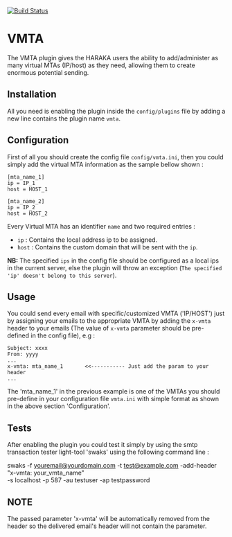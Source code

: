 [![Build Status](https://travis-ci.org/acharkizakaria/number-formatter-plugin.svg?branch=master)](https://travis-ci.org/acharkizakaria/number-formatter-plugin)

VMTA
========

The VMTA plugin gives the HARAKA users the ability to add/administer as many virtual
 MTAs (IP/host) as they need, allowing them to create enormous potential sending.

## Installation

All you need is enabling the plugin inside the `config/plugins` file by adding a new
line contains the plugin name `vmta`.

## Configuration

First of all you should create the config file `config/vmta.ini`, then you could simply
 add the virtual MTA information as the sample bellow shown :

```
[mta_name_1]
ip = IP_1
host = HOST_1

[mta_name_2]
ip = IP_2
host = HOST_2
```

Every Virtual MTA has an identifier `name` and two required entries : 

* `ip` : Contains the local address ip to be assigned.
* `host` : Contains the custom domain that will be sent with the `ip`.

**NB:** The specified `ips` in the config file should be configured as a local ips in the current
server, else the plugin will throw an exception (`The specified 'ip' doesn't belong to this
 server`).
 

## Usage

You could send every email with specific/customized VMTA ('IP/HOST') just by
assigning your emails to the appropriate VMTA by adding the `x-vmta` header to your
emails (The value of `x-vmta` parameter should be pre-defined in the config file),
e.g :


```
Subject: xxxx
From: yyyy
...
x-vmta: mta_name_1       <<----------- Just add the param to your header
...
```


The 'mta_name_1' in the previous example is one of the VMTAs you should pre-define in
your configuration file `vmta.ini` with simple format as shown in the above section
'Configuration'.


## Tests
After enabling the plugin you could test it simply by using the smtp transaction tester
light-tool 'swaks' using the following command line :

swaks -f youremail@yourdomain.com -t test@example.com -add-header "x-vmta: your_vmta_name"  \
  -s localhost -p 587 -au testuser -ap testpassword


## NOTE
The passed parameter 'x-vmta' will be automatically removed from the header so the
delivered email's header will not contain the parameter.


